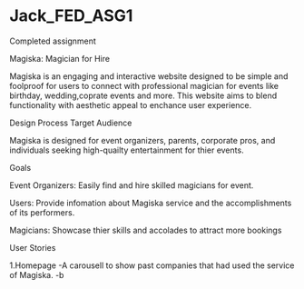 # Jack_FED_ASG1
Completed assignment

Magiska: Magician for Hire

Magiska is an engaging and interactive website designed to be simple and foolproof for users to connect with professional magician for events like birthday, wedding,coprate events and more. This website aims to blend functionality with aesthetic appeal to enchance user experience.

Design Process
Target Audience

Magiska is designed for event organizers, parents, corporate pros, and individuals seeking high-quailty entertainment for thier events.

Goals

Event Organizers: Easily find and hire skilled magicians for event. 

Users: Provide infomation about Magiska service and the accomplishments of its performers.

Magicians: Showcase thier skills and accolades to attract more bookings

User Stories

1.Homepage
-A carousell to show past companies that had used the service of Magiska.
-b


